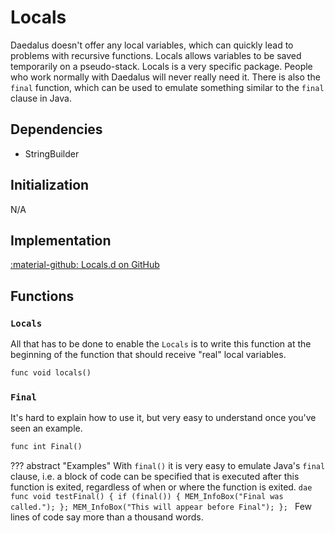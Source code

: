 # Locals
Daedalus doesn't offer any local variables, which can quickly lead to problems with recursive functions. Locals allows variables to be saved temporarily on a pseudo-stack.
Locals is a very specific package. People who work normally with Daedalus will never really need it.
There is also the `final` function, which can be used to emulate something similar to the `final` clause in Java.

## Dependencies

- StringBuilder

## Initialization
N/A

## Implementation
[:material-github: Locals.d on GitHub](https://github.com/Lehona/LeGo/blob/dev/Locals.d)

## Functions

### `Locals`
All that has to be done to enable the `Locals` is to write this function at the beginning of the function that should receive "real" local variables.
```dae
func void locals()
```

### `Final`
It's hard to explain how to use it, but very easy to understand once you've seen an example.
```dae
func int Final()
```

??? abstract "Examples"
    With `final()` it is very easy to emulate Java's `final` clause, i.e. a block of code can be specified that is executed after this function is exited, regardless of when or where the function is exited.
    ```dae
    func void testFinal()
    {
        if (final())
        {
            MEM_InfoBox("Final was called.");
        };
        MEM_InfoBox("This will appear before Final");
    };
    ```
    Few lines of code say more than a thousand words.
